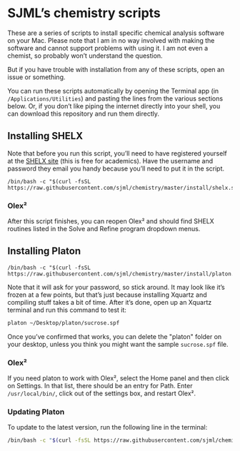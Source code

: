 # SJML’s chemistry scripts 

These are a series of scripts to install specific chemical analysis software on your Mac. Please note that I am in no way involved with making the software and cannot support problems with using it. I am not even a chemist, so probably won’t understand the question. 

But if you have trouble with installation from any of these scripts, open an issue or something. 

You can run these scripts automatically by opening the Terminal app (in `/Applications/Utilities`) and pasting the lines from the various sections below. Or, if you don’t like piping the internet directly into your shell, you can download this repository and run them directly. 

## Installing SHELX

Note that before you run this script, you’ll need to have registered yourself at the [SHELX site](http://shelx.uni-goettingen.de/register.php) (this is free for academics). Have the username and password they email you handy because you’ll need to put it in the script. 

```shell
/bin/bash -c "$(curl -fsSL https://raw.githubusercontent.com/sjml/chemistry/master/install/shelx.sh)"
```

### Olex²
After this script finishes, you can reopen Olex² and should find SHELX routines listed in the Solve and Refine program dropdown menus.

## Installing Platon

```shell
/bin/bash -c "$(curl -fsSL https://raw.githubusercontent.com/sjml/chemistry/master/install/platon.sh)"
```

Note that it will ask for your password, so stick around. It may look like it’s frozen at a few points, but that’s just because installing Xquartz and compiling stuff takes a bit of time. After it’s done, open up an Xquartz terminal and run this command to test it:

```bash
platon ~/Desktop/platon/sucrose.spf
```

Once you’ve confirmed that works, you can delete the "platon" folder on your desktop, unless you think you might want the sample `sucrose.spf` file. 

### Olex²
If you need platon to work with Olex², select the Home panel and then click on Settings. In that list, there should be an entry for Path. Enter `/usr/local/bin/`, click out of the settings box, and restart Olex². 

### Updating Platon
To update to the latest version, run the following line in the terminal: 

```bash
/bin/bash -c "$(curl -fsSL https://raw.githubusercontent.com/sjml/chemistry/master/update/platon.sh)"
```
